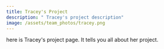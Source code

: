 ```yaml
---
title: Tracey's Project
description: " Tracey's project description"
image: /assets/team_photos/tracey.png
---
```


here is Tracey's project page. It tells you all about her project.
